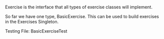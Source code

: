 Exercise is the interface that all types of exercise classes will implement.

So far we have one type, BasicExercise. This can be used to build exercises in the Exercises
Singleton.

Testing File: BasicExerciseTest

